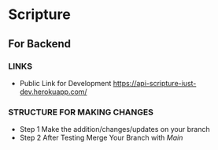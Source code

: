 # Scripture

## For Backend

### LINKS

- Public Link for Development
  https://api-scripture-iust-dev.herokuapp.com/

### STRUCTURE FOR MAKING CHANGES

- Step 1
  Make the addition/changes/updates on your branch
- Step 2
  After Testing Merge Your Branch with _Main_
